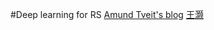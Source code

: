 #Deep learning for RS
[Amund Tveit's blog](https://amundtveit.com/2016/11/20/recommender-systems-with-deep-learning/)
[王灏](http://www.wanghao.in/publication.html)
